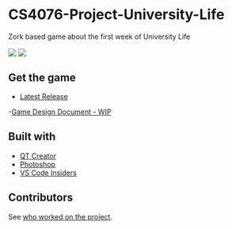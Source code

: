 # CS4076-Project-University-Life
Zork based game about the first week of University Life

<img align="center" src="https://github.com/TomC17/CS4076-Project-University-Life/blob/main/resources/images/Misbits%20Games%20logo%201.png">

<img align="center" src="https://github.com/TomC17/CS4076-Project-University-Life/blob/main/resources/images/University%20Life%20logo%201.png">

## Get the game
- [Latest Release](https://github.com/TomC17/CS4076-Project-University-Life/releases/latest)

-[Game Design Document - WIP](https://docs.google.com/document/d/1k5iGqbBDBJeoLZsss46p7gMZREndBEyazYB0fdtogC8)


## Built with
- [QT Creator](https://www.qt.io/offline-installers)
- [Photoshop](https://www.adobe.com/ie/products/photoshop.html)
- [VS Code Insiders](https://code.visualstudio.com/insiders)

## Contributors

See [who worked on the project](https://github.com/TomC17/CS4076-Project-University-Life/graphs/contributors).
